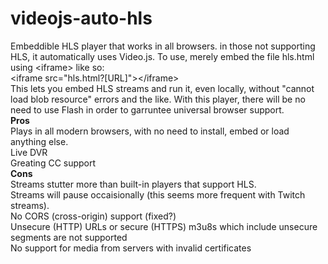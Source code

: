 # videojs-auto-hls
Embeddible HLS player that works in all browsers. in those not supporting HLS, it automatically uses Video.js. To use, merely embed the file hls.html using &lt;iframe> like so:
<br />
&lt;iframe src="hls.html?[URL]">&lt;/iframe>
<br />
This lets you embed HLS streams and run it, even locally, without "cannot load blob resource" errors and the like. With this player, there will be no need to use Flash in order to garruntee universal browser support.
<br />
<b>Pros</b><br />
Plays in all modern browsers, with no need to install, embed or load anything else.<br />
Live DVR<br />
Greating CC support<br />
<b>Cons</b><br />
Streams stutter more than built-in players that support HLS.<br />
Streams will pause occaisionally (this seems more frequent with Twitch streams).<br />
No CORS (cross-origin) support (fixed?)<br />
Unsecure (HTTP) URLs or secure (HTTPS) m3u8s which include unsecure segments are not supported<br />
No support for media from servers with invalid certificates
